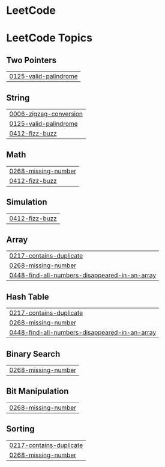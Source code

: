 # LeetCode
<!---LeetCode Topics Start-->
# LeetCode Topics
## Two Pointers
|  |
| ------- |
| [0125-valid-palindrome](https://github.com/coding-with-lounas/LeetCode/tree/master/0125-valid-palindrome) |
## String
|  |
| ------- |
| [0006-zigzag-conversion](https://github.com/coding-with-lounas/LeetCode/tree/master/0006-zigzag-conversion) |
| [0125-valid-palindrome](https://github.com/coding-with-lounas/LeetCode/tree/master/0125-valid-palindrome) |
| [0412-fizz-buzz](https://github.com/coding-with-lounas/LeetCode/tree/master/0412-fizz-buzz) |
## Math
|  |
| ------- |
| [0268-missing-number](https://github.com/coding-with-lounas/LeetCode/tree/master/0268-missing-number) |
| [0412-fizz-buzz](https://github.com/coding-with-lounas/LeetCode/tree/master/0412-fizz-buzz) |
## Simulation
|  |
| ------- |
| [0412-fizz-buzz](https://github.com/coding-with-lounas/LeetCode/tree/master/0412-fizz-buzz) |
## Array
|  |
| ------- |
| [0217-contains-duplicate](https://github.com/coding-with-lounas/LeetCode/tree/master/0217-contains-duplicate) |
| [0268-missing-number](https://github.com/coding-with-lounas/LeetCode/tree/master/0268-missing-number) |
| [0448-find-all-numbers-disappeared-in-an-array](https://github.com/coding-with-lounas/LeetCode/tree/master/0448-find-all-numbers-disappeared-in-an-array) |
## Hash Table
|  |
| ------- |
| [0217-contains-duplicate](https://github.com/coding-with-lounas/LeetCode/tree/master/0217-contains-duplicate) |
| [0268-missing-number](https://github.com/coding-with-lounas/LeetCode/tree/master/0268-missing-number) |
| [0448-find-all-numbers-disappeared-in-an-array](https://github.com/coding-with-lounas/LeetCode/tree/master/0448-find-all-numbers-disappeared-in-an-array) |
## Binary Search
|  |
| ------- |
| [0268-missing-number](https://github.com/coding-with-lounas/LeetCode/tree/master/0268-missing-number) |
## Bit Manipulation
|  |
| ------- |
| [0268-missing-number](https://github.com/coding-with-lounas/LeetCode/tree/master/0268-missing-number) |
## Sorting
|  |
| ------- |
| [0217-contains-duplicate](https://github.com/coding-with-lounas/LeetCode/tree/master/0217-contains-duplicate) |
| [0268-missing-number](https://github.com/coding-with-lounas/LeetCode/tree/master/0268-missing-number) |
<!---LeetCode Topics End-->